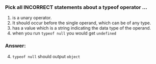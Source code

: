 ### Pick all INCORRECT statements about a typeof operator ...

1. is a unary operator. 
2. It should occur before the single operand, which can be of any type.
3. has a value which is a string indicating the data type of the operand.
4. when you run `typeof null` you would get `undefined`


### Answer:

4. `typeof null` should output `object`
